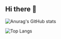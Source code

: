## Hi there 👋

![Anurag's GitHub stats](https://github-readme-stats.vercel.app/api?username=AtharvaGahine11&show_icons=true&theme=radical)

![Top Langs](https://github-readme-stats.vercel.app/api/top-langs/?username=AtharvaGahine11&layout=compact)
